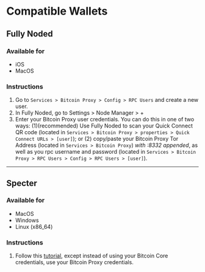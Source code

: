 # Compatible Wallets

## Fully Noded

### Available for
- iOS
- MacOS

### Instructions
1. Go to `Services > Bitcoin Proxy > Config > RPC Users` and create a new user.
1. In Fully Noded, go to Settings > Node Manager > +
1. Enter your Bitcoin Proxy user credentials. You can do this in one of two ways: (1)(recommended) Use Fully Noded to scan your Quick Connect QR code (located in `Services > Bitcoin Proxy > properties > Quick Connect URLs > [user]`); or (2) copy/paste your Bitcoin Proxy Tor Address (located in `Services > Bitcoin Proxy`) _with :8332 appended_, as well as you rpc username and password (located in `Services > Bitcoin Proxy > RPC Users > Config > RPC Users > [user]`).

---

## Specter

### Available for
- MacOS
- Windows
- Linux (x86_64)

### Instructions
1. Follow this [tutorial](https://github.com/Start9Labs/bitcoind-wrapper/tree/master/docs/integrations/specter), except instead of using your Bitcoin Core credentials, use your Bitcoin Proxy credentials.
